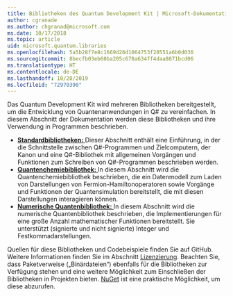 ```yaml
---
title: Bibliotheken des Quantum Development Kit | Microsoft-Dokumentation
author: cgranade
ms.author: chgranad@microsoft.com
ms.date: 10/17/2018
ms.topic: article
uid: microsoft.quantum.libraries
ms.openlocfilehash: 5a5b28f7e8c1669d26d1064753f20551a6b0d036
ms.sourcegitcommit: 8becfb03eb60ba205c670a634ff4daa8071bcd06
ms.translationtype: HT
ms.contentlocale: de-DE
ms.lasthandoff: 10/28/2019
ms.locfileid: "72970390"
---
```

Das Quantum Development Kit wird mehreren Bibliotheken bereitgestellt, um die Entwicklung von Quantenanwendungen in Q# zu vereinfachen.
In diesem Abschnitt der Dokumentation werden diese Bibliotheken und ihre Verwendung in Programmen beschrieben.

- [**Standardbibliotheken:** ](xref:microsoft.quantum.libraries.standard.intro) Dieser Abschnitt enthält eine Einführung, in der die Schnittstelle zwischen Q#-Programmen und Zielcomputern, der Kanon und eine Q#-Bibliothek mit allgemeinen Vorgängen und Funktionen zum Schreiben von Q#-Programmen beschrieben werden.
- [**Quantenchemiebibliothek:** ](xref:microsoft.quantum.chemistry.concepts.intro) In diesem Abschnitt wird die Quantenchemiebibliothek beschrieben, die ein Datenmodell zum Laden von Darstellungen von Fermion-Hamiltonoperatoren sowie Vorgänge und Funktionen der Quantensimulation bereitstellt, die mit diesen Darstellungen interagieren können.
- [**Numerische Quantenbibliothek:** ](xref:microsoft.quantum.numerics.intro) In diesem Abschnitt wird die numerische Quantenbibliothek beschrieben, die Implementierungen für eine große Anzahl mathematischer Funktionen bereitstellt. Sie unterstützt (signierte und nicht signierte) Integer und Festkommadarstellungen.

Quellen für diese Bibliotheken und Codebeispiele finden Sie auf GitHub. Weitere Informationen finden Sie im Abschnitt [Lizenzierung](xref:microsoft.quantum.libraries.licensing). Beachten Sie, dass Paketverweise („Binärdateien“) ebenfalls für die Bibliotheken zur Verfügung stehen und eine weitere Möglichkeit zum Einschließen der Bibliotheken in Projekten bieten. [NuGet](https://nuget.org) ist eine praktische Möglichkeit, um diese abzurufen.  
